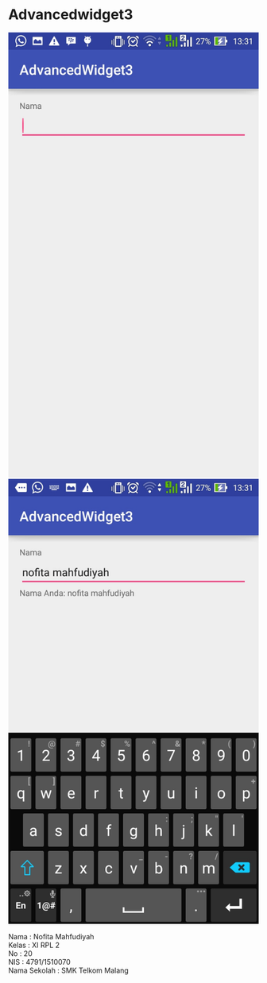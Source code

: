 # Advancedwidget3

![Screenshot](https://github.com/nofitaaaa/Advancedwidget3/blob/master/Screenshot_2016-09-25-13-31-18.jpg)
![Screenshot](https://github.com/nofitaaaa/Advancedwidget3/blob/master/Screenshot_2016-09-25-13-31-27.jpg)

Nama : Nofita Mahfudiyah <br>
Kelas : XI RPL 2 <br>
No : 20 <br>
NIS : 4791/1510070 <br>
Nama Sekolah : SMK Telkom Malang 
